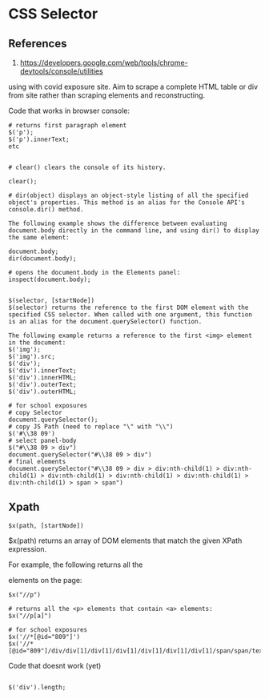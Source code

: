 # CSS Selector

## References
1. https://developers.google.com/web/tools/chrome-devtools/console/utilities


using with covid exposure site. Aim to scrape a complete HTML table or div from site rather than scraping elements and reconstructing.

Code that works in browser console:

```
# returns first paragraph element
$('p');
$('p').innerText;
etc


# clear() clears the console of its history.

clear();

# dir(object) displays an object-style listing of all the specified object's properties. This method is an alias for the Console API's console.dir() method.

The following example shows the difference between evaluating document.body directly in the command line, and using dir() to display the same element:

document.body;
dir(document.body);

# opens the document.body in the Elements panel:
inspect(document.body);


$(selector, [startNode])
$(selector) returns the reference to the first DOM element with the specified CSS selector. When called with one argument, this function is an alias for the document.querySelector() function.

The following example returns a reference to the first <img> element in the document:
$('img');
$('img').src;
$('div');
$('div').innerText;
$('div').innerHTML;
$('div').outerText;
$('div').outerHTML;

# for school exposures
# copy Selector
document.querySelector();
# copy JS Path (need to replace "\" with "\\")
$('#\\38 09')
# select panel-body
$("#\\38 09 > div")
document.querySelector("#\\38 09 > div")
# final elements
document.querySelector("#\\38 09 > div > div:nth-child(1) > div:nth-child(1) > div:nth-child(1) > div:nth-child(1) > div:nth-child(1) > div:nth-child(1) > span > span")

```
## Xpath
```
$x(path, [startNode])
```
$x(path) returns an array of DOM elements that match the given XPath expression.

For example, the following returns all the <p> elements on the page:
```
$x("//p")

# returns all the <p> elements that contain <a> elements:
$x("//p[a]")

# for school exposures
$x('//*[@id="809"]')
$x('//*[@id="809"]/div/div[1]/div[1]/div[1]/div[1]/div[1]/div[1]/span/span/text()')

```



Code that doesnt work (yet)
```

$('div').length;

```